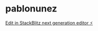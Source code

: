 # pablonunez

[Edit in StackBlitz next generation editor ⚡️](https://stackblitz.com/~/github.com/Whitehat083/pablonunez)